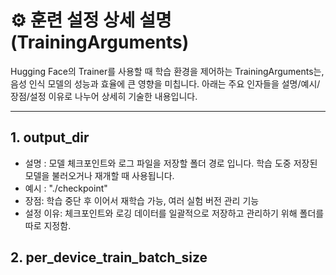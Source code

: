 # ⚙️ 훈련 설정 상세 설명 (TrainingArguments)
Hugging Face의 Trainer를 사용할 때 학습 환경을 제어하는 TrainingArguments는, 음성 인식 모델의 성능과 효율에 큰 영향을 미칩니다. 아래는 주요 인자들을 설명/예시/장점/설정 이유로 나누어 상세히 기술한 내용입니다.

---
## 1. output_dir
- 설명 : 모델 체크포인트와 로그 파일을 저장할  폴더 경로 입니다. 학습 도중 저장된 모델을 불러오거나 재개할 때 사용됩니다.
- 예시 : "./checkpoint"
- 장점: 학습 중단 후 이어서 재학습 가능, 여러 실험 버전 관리 기능
- 설정 이유: 체크포인트와 로깅 데이터를 일괄적으로 저장하고 관리하기 위해 폴더를 따로 지정함.

## 2. per_device_train_batch_size
